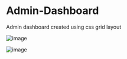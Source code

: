 # Admin-Dashboard

Admin dashboard created using css grid layout

![image](https://user-images.githubusercontent.com/104296616/224567835-d2e64919-83f5-4240-82af-e5dba4946247.png)

![image](https://user-images.githubusercontent.com/104296616/224567906-25960565-3dfa-470a-88b1-2ed9e42cad8c.png)

